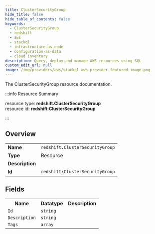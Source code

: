 ```yaml
---
title: ClusterSecurityGroup
hide_title: false
hide_table_of_contents: false
keywords:
  - ClusterSecurityGroup
  - redshift
  - aws
  - stackql
  - infrastructure-as-code
  - configuration-as-data
  - cloud inventory
description: Query, deploy and manage AWS resources using SQL
custom_edit_url: null
image: /img/providers/aws/stackql-aws-provider-featured-image.png
---
```

The ClusterSecurityGroup resource documentation.

:::info Resource Summary

<div class="row">
<div class="providerDocColumn">
<span>resource type:&nbsp;<b>redshift.ClusterSecurityGroup</b></span><br />
<span>resource id:&nbsp;<b>redshift:ClusterSecurityGroup</b></span><br />
</div>
</div>

:::

## Overview
<table><tbody>
<tr><td><b>Name</b></td><td><code>redshift.ClusterSecurityGroup</code></td></tr>
<tr><td><b>Type</b></td><td>Resource</td></tr>
<tr><td><b>Description</b></td><td></td></tr>
<tr><td><b>Id</b></td><td><code>redshift:ClusterSecurityGroup</code></td></tr>
</tbody></table>

## Fields
<table><tbody>
<tr><th>Name</th><th>Datatype</th><th>Description</th></tr>
<tr><td><code>Id</code></td><td><code>string</code></td><td></td></tr><tr><td><code>Description</code></td><td><code>string</code></td><td></td></tr><tr><td><code>Tags</code></td><td><code>array</code></td><td></td></tr>
</tbody></table>